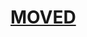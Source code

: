 <!--
SPDX-FileCopyrightText: 2022 Paul Schaub <vanitasvitae@fsfe.org>

SPDX-License-Identifier: Apache-2.0
-->
# [MOVED](https://github.com/pgpainless/sop-java/tree/master/sop-java)
